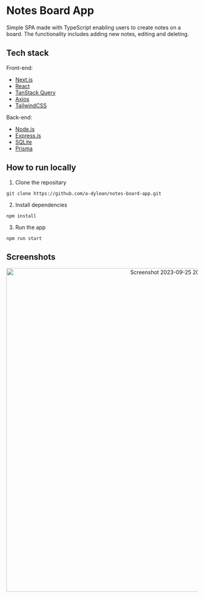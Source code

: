 # Notes Board App #
Simple SPA made with TypeScript enabling users to create notes on a board. The functionality includes adding new notes, editing and deleting.

## Tech stack ##
Front-end:
* [Next.js](https://nextjs.org/docs)
* [React](https://react.dev/)
* [TanStack Query](https://tanstack.com/query/latest/docs/react/overview)
* [Axios](https://axios-http.com/docs/intro)
* [TailwindCSS](https://tailwindcss.com/)

Back-end:
* [Node.js](https://nodejs.org/en/docs)
* [Express.js](https://expressjs.com/)
* [SQLite](https://www.sqlite.org/index.html)
* [Prisma](https://www.prisma.io/docs)

## How to run locally ##
1. Clone the repositary
```
git clone https://github.com/a-dylean/notes-board-app.git
```
2. Install dependencies
```
npm install
```
3. Run the app
```
npm run start
```

## Screenshots ##
<p align="center" width="100%">
<img width="850" alt="Screenshot 2023-09-25 201337" src="https://github.com/a-dylean/notes-board-app/assets/83976465/2a9c5bba-3cee-4f85-a5e7-f6381aa74e04">
</p>
